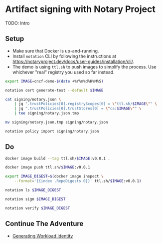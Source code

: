 # Artifact signing with Notary Project

TODO: Intro

## Setup

* Make sure that Docker is up-and-running.
* Install `notation` CLI by following the instructions at https://notaryproject.dev/docs/user-guides/installation/cli/.
* The demo is using `ttl.sh` to push images to simplify the process. Use whichever "real" registry you used so far instead.

```bash
export IMAGE=cncf-demo-$(date +%Y%m%d%H%M%S)

notation cert generate-test --default $IMAGE

cat signing/notary.json \
    | jq ".trustPolicies[0].registryScopes[0] = \"ttl.sh/$IMAGE\"" \
    | jq ".trustPolicies[0].trustStores[0] = \"ca:$IMAGE\"" \
    | tee signing/notary.json.tmp

mv signing/notary.json.tmp signing/notary.json

notation policy import signing/notary.json
```

## Do

```bash
docker image build --tag ttl.sh/$IMAGE:v0.0.1 .

docker image push ttl.sh/$IMAGE:v0.0.1

export IMAGE_DIGEST=$(docker image inspect \
    --format='{{index .RepoDigests 0}}' ttl.sh/$IMAGE:v0.0.1)

notation ls $IMAGE_DIGEST

notation sign $IMAGE_DIGEST

notation verify $IMAGE_DIGEST
```

## Continue The Adventure

* [Generating Workload Identity](../workload-identity/README.md)
